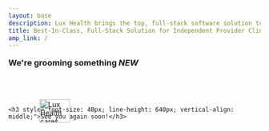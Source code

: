 ```yaml
---
layout: base
description: Lux Health brings the top, full-stack software solution to independent provider clinics.
title: Best-In-Class, Full-Stack Solution for Independent Provider Clinics
amp_link: /
---
```

<main class="constrain-to-1760">
  <script src="https://unpkg.com/@lottiefiles/lottie-player@latest/dist/lottie-player.js"></script>

  <section class="centered-section">
    <div style="margin-top: 100px;">
      <img width="61px" height="47px" src="{{ site.url }}/assets/img/Lux-Health-heart.webp" alt="Lux Health cares heart" style="display: block; position: relative; z-index: 1000; margin: 0 auto -100px auto; transform: translate(-160px, 0);" />
      <lottie-player src="https://lottie.host/bcb477f9-046e-4e29-94aa-ba9dec103a71/EICpcT6HFP.json" background="#FFFFFF" speed="1" style="width: 500px; height: 500px; margin: 0 auto;" loop autoplay direction="1" mode="normal"></lottie-player>
      <h3 style="text-wrap: wrap; margin-top: -30px; display: inline-block; position: relative; z-index: 1000;">We're grooming something <i>NEW</i></h3>
    </div>
  </section>

</main>

<section class="footer-section">

    <h3 style="font-size: 48px; line-height: 640px; vertical-align: middle;">See you again soon!</h3>

</section>
